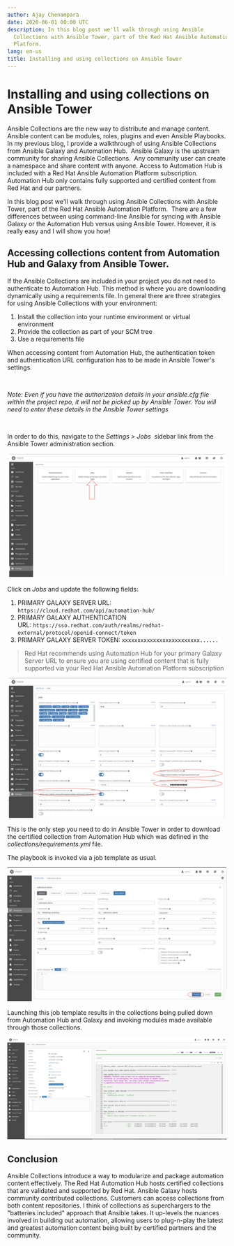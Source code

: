 ```yaml
---
author: Ajay Chenampara
date: 2020-06-01 00:00 UTC
description: In this blog post we'll walk through using Ansible
  Collections with Ansible Tower, part of the Red Hat Ansible Automation
  Platform.
lang: en-us
title: Installing and using collections on Ansible Tower
---
```


# Installing and using collections on Ansible Tower

Ansible Collections are the new way to distribute and manage content.
Ansible content can be modules, roles, plugins and even Ansible
Playbooks. In my previous blog, I
provide a walkthrough of using Ansible Collections from Ansible Galaxy
and Automation Hub.  Ansible Galaxy is the upstream community for
sharing Ansible Collections.  Any community user can create a namespace
and share content with anyone. Access to Automation Hub is included with
a Red Hat Ansible Automation Platform subscription. Automation Hub only
contains fully supported and certified content from Red Hat and our
partners.

In this blog post we'll walk through using Ansible Collections with
Ansible Tower, part of the Red Hat Ansible Automation Platform.  There
are a few differences between using command-line Ansible for syncing
with Ansible Galaxy or the Automation Hub versus using Ansible Tower.
However, it is really easy and I will show you how!

## Accessing collections content from Automation Hub and Galaxy from Ansible Tower.

If the Ansible Collections are included in your project you do not need
to authenticate to Automation Hub. This method is where you are
downloading dynamically using a requirements file.
In general there are three strategies for using Ansible Collections with
your environment:

1.  Install the collection into your runtime environment or virtual
    environment
2.  Provide the collection as part of your SCM tree 
3.  Use a requirements file

When accessing content from Automation Hub, the authentication token and
authentication URL configuration has to be made in Ansible Tower's
settings. 

 

*Note: Even if you have the authorization details in your ansible.cfg
file within the project repo, it will not be picked up by Ansible Tower.
You will need to enter these details in the Ansible Tower settings*

 

In order to do this, navigate to the *Settings > Jobs*  sidebar link
from the Ansible Tower administration section.

![tower jobs ui](/images/posts/archive/tower-jobs-ui.png)

Click on *Jobs* and update the following fields:

1.  PRIMARY GALAXY SERVER URL: `https://cloud.redhat.com/api/automation-hub/`
2.  PRIMARY GALAXY AUTHENTICATION URL: `https://sso.redhat.com/auth/realms/redhat-external/protocol/openid-connect/token`
3.  PRIMARY GALAXY SERVER TOKEN: `xxxxxxxxxxxxxxxxxxxxxxxxx......`


> Red Hat recommends using Automation Hub for your primary Galaxy Server URL to ensure you are using certified content that is fully supported via your Red Hat Ansible Automation Platform subscription

![tower ui screenshot](/images/posts/archive/tower-galaxy-connect-parameters.png)

This is the only step you need to do in Ansible Tower in order to
download the certified collection from Automation Hub which was defined
in the *collections/requirements.yml* file.

The playbook is invoked via a job template as usual.

![tower ui screenshot](/images/posts/archive/tower-ui-demo-collections.png)

Launching this job template results in the collections being pulled down
from Automation Hub and Galaxy and invoking modules made available
through those collections.

![ajay collections](/images/posts/archive/ajay-blog-collections.png)

## Conclusion

Ansible Collections introduce a way to modularize and package automation
content effectively. The Red Hat Automation Hub hosts certified
collections that are validated and supported by Red Hat. Ansible Galaxy
hosts community contributed collections. Customers can access
collections from both content repositories. I think of collections as
superchargers to the "batteries included" approach that Ansible takes.
It up-levels the nuances involved in building out automation, allowing
users to plug-n-play the latest and greatest automation content being
built by certified partners and the community.
